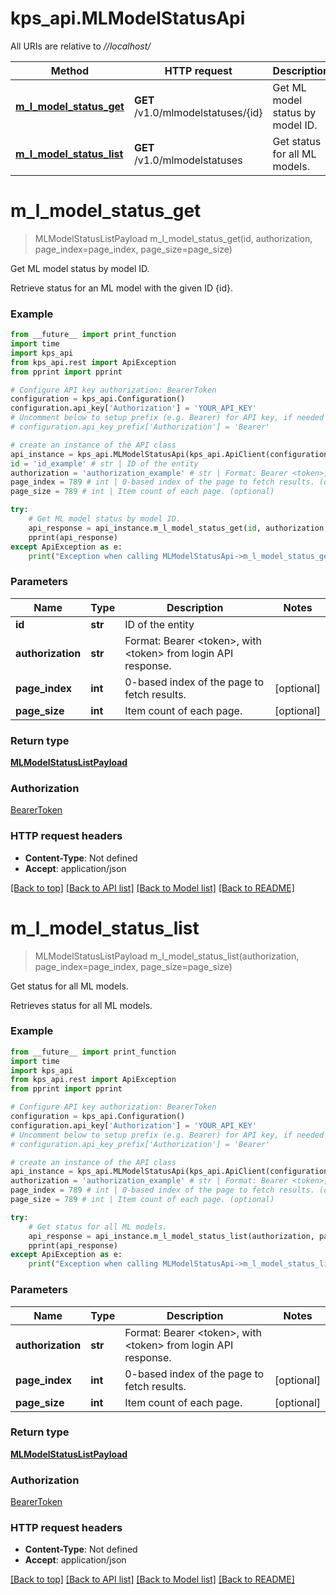 # kps_api.MLModelStatusApi

All URIs are relative to *//localhost/*

Method | HTTP request | Description
------------- | ------------- | -------------
[**m_l_model_status_get**](MLModelStatusApi.md#m_l_model_status_get) | **GET** /v1.0/mlmodelstatuses/{id} | Get ML model status by model ID.
[**m_l_model_status_list**](MLModelStatusApi.md#m_l_model_status_list) | **GET** /v1.0/mlmodelstatuses | Get status for all ML models.

# **m_l_model_status_get**
> MLModelStatusListPayload m_l_model_status_get(id, authorization, page_index=page_index, page_size=page_size)

Get ML model status by model ID.

Retrieve status for an ML model with the given ID {id}.

### Example
```python
from __future__ import print_function
import time
import kps_api
from kps_api.rest import ApiException
from pprint import pprint

# Configure API key authorization: BearerToken
configuration = kps_api.Configuration()
configuration.api_key['Authorization'] = 'YOUR_API_KEY'
# Uncomment below to setup prefix (e.g. Bearer) for API key, if needed
# configuration.api_key_prefix['Authorization'] = 'Bearer'

# create an instance of the API class
api_instance = kps_api.MLModelStatusApi(kps_api.ApiClient(configuration))
id = 'id_example' # str | ID of the entity
authorization = 'authorization_example' # str | Format: Bearer <token>, with <token> from login API response.
page_index = 789 # int | 0-based index of the page to fetch results. (optional)
page_size = 789 # int | Item count of each page. (optional)

try:
    # Get ML model status by model ID.
    api_response = api_instance.m_l_model_status_get(id, authorization, page_index=page_index, page_size=page_size)
    pprint(api_response)
except ApiException as e:
    print("Exception when calling MLModelStatusApi->m_l_model_status_get: %s\n" % e)
```

### Parameters

Name | Type | Description  | Notes
------------- | ------------- | ------------- | -------------
 **id** | **str**| ID of the entity | 
 **authorization** | **str**| Format: Bearer &lt;token&gt;, with &lt;token&gt; from login API response. | 
 **page_index** | **int**| 0-based index of the page to fetch results. | [optional] 
 **page_size** | **int**| Item count of each page. | [optional] 

### Return type

[**MLModelStatusListPayload**](MLModelStatusListPayload.md)

### Authorization

[BearerToken](../README.md#BearerToken)

### HTTP request headers

 - **Content-Type**: Not defined
 - **Accept**: application/json

[[Back to top]](#) [[Back to API list]](../README.md#documentation-for-api-endpoints) [[Back to Model list]](../README.md#documentation-for-models) [[Back to README]](../README.md)

# **m_l_model_status_list**
> MLModelStatusListPayload m_l_model_status_list(authorization, page_index=page_index, page_size=page_size)

Get status for all ML models.

Retrieves status for all ML models.

### Example
```python
from __future__ import print_function
import time
import kps_api
from kps_api.rest import ApiException
from pprint import pprint

# Configure API key authorization: BearerToken
configuration = kps_api.Configuration()
configuration.api_key['Authorization'] = 'YOUR_API_KEY'
# Uncomment below to setup prefix (e.g. Bearer) for API key, if needed
# configuration.api_key_prefix['Authorization'] = 'Bearer'

# create an instance of the API class
api_instance = kps_api.MLModelStatusApi(kps_api.ApiClient(configuration))
authorization = 'authorization_example' # str | Format: Bearer <token>, with <token> from login API response.
page_index = 789 # int | 0-based index of the page to fetch results. (optional)
page_size = 789 # int | Item count of each page. (optional)

try:
    # Get status for all ML models.
    api_response = api_instance.m_l_model_status_list(authorization, page_index=page_index, page_size=page_size)
    pprint(api_response)
except ApiException as e:
    print("Exception when calling MLModelStatusApi->m_l_model_status_list: %s\n" % e)
```

### Parameters

Name | Type | Description  | Notes
------------- | ------------- | ------------- | -------------
 **authorization** | **str**| Format: Bearer &lt;token&gt;, with &lt;token&gt; from login API response. | 
 **page_index** | **int**| 0-based index of the page to fetch results. | [optional] 
 **page_size** | **int**| Item count of each page. | [optional] 

### Return type

[**MLModelStatusListPayload**](MLModelStatusListPayload.md)

### Authorization

[BearerToken](../README.md#BearerToken)

### HTTP request headers

 - **Content-Type**: Not defined
 - **Accept**: application/json

[[Back to top]](#) [[Back to API list]](../README.md#documentation-for-api-endpoints) [[Back to Model list]](../README.md#documentation-for-models) [[Back to README]](../README.md)

